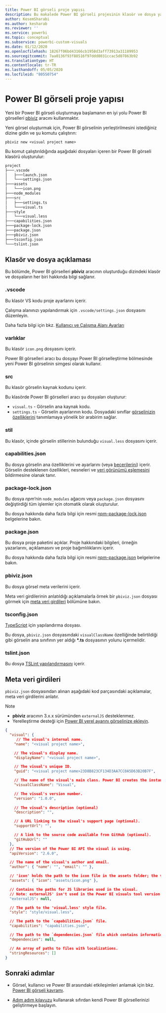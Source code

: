 ```yaml
---
title: Power BI görseli proje yapısı
description: Bu makalede Power BI görseli projesinin klasör ve dosya yapısı açıklanır
author: KesemSharabi
ms.author: kesharab
ms.reviewer: ''
ms.service: powerbi
ms.topic: conceptual
ms.subservice: powerbi-custom-visuals
ms.date: 01/12/2020
ms.openlocfilehash: 18267f06bd43166cb1958d3aff73913a31189953
ms.sourcegitcommit: 7aa0136f93f88516f97ddd8031ccac5d07863b92
ms.translationtype: HT
ms.contentlocale: tr-TR
ms.lasthandoff: 05/05/2020
ms.locfileid: "80550754"
---
```

# <a name="power-bi-visual-project-structure"></a>Power BI görseli proje yapısı

Yeni bir Power BI görseli oluşturmaya başlamanın en iyi yolu Power BI görselleri [pbiviz](https://www.npmjs.com/package/powerbi-visuals-tools) aracını kullanmaktır.

Yeni görsel oluşturmak için, Power BI görselinin yerleştirilmesini istediğiniz dizine gidin ve şu komutu çalıştırın:

`pbiviz new <visual project name>`

Bu komut çalıştırıldığında aşağıdaki dosyaları içeren bir Power BI görseli klasörü oluşturulur:

```markdown
project
├───.vscode
│   ├───launch.json
│   └───settings.json
├───assets
│   └───icon.png
├───node_modules
├───src
│   ├───settings.ts
│   └───visual.ts
├───style
│   └───visual.less
├───capabilities.json
├───package-lock.json
├───package.json
├───pbiviz.json
├───tsconfig.json
└───tslint.json
```

## <a name="folder-and-file-description"></a>Klasör ve dosya açıklaması

Bu bölümde, Power BI görselleri **pbiviz** aracının oluşturduğu dizindeki klasör ve dosyaların her biri hakkında bilgi sağlanır.  

### <a name="vscode"></a>.vscode

Bu klasör VS kodu proje ayarlarını içerir.

Çalışma alanınızı yapılandırmak için `.vscode/settings.json` dosyasını düzenleyin.

Daha fazla bilgi için bkz. [Kullanıcı ve Çalışma Alanı Ayarları](https://code.visualstudio.com/docs/getstarted/settings)

### <a name="assets"></a>varlıklar

Bu klasör `icon.png` dosyasını içerir.

Power BI görselleri aracı bu dosyayı Power BI görselleştirme bölmesinde yeni Power BI görselinin simgesi olarak kullanır.

### <a name="src"></a>src

Bu klasör görselin kaynak kodunu içerir.

Bu klasörde Power BI görselleri aracı şu dosyaları oluşturur:
* `visual.ts` - Görselin ana kaynak kodu.
* `settings.ts` - Görselin ayarlarının kodu. Dosyadaki sınıflar [görselinizin özelliklerini](./objects-properties.md#properties) tanımlamaya yönelik bir arabirim sağlar.

### <a name="style"></a>stil

Bu klasör, içinde görselin stillerinin bulunduğu `visual.less` dosyasını içerir.

### <a name="capabilitiesjson"></a>capabilities.json

Bu dosya görselin ana özelliklerini ve ayarlarını (veya [becerilerini](./capabilities.md)) içerir. Görselin desteklenen özellikleri, nesneleri ve [veri görünümü eşlemesini](./dataview-mappings.md) bildirmesine olanak tanır.

### <a name="package-lockjson"></a>package-lock.json

Bu dosya *npm*’nin `node_modules` ağacını veya `package.json` dosyasını değiştirdiği tüm işlemler için otomatik olarak oluşturulur.

Bu dosya hakkında daha fazla bilgi için resmi [npm-package-lock.json](https://docs.npmjs.com/files/package-lock.json) belgelerine bakın.

### <a name="packagejson"></a>package.json

Bu dosya proje paketini açıklar. Proje hakkındaki bilgileri, örneğin yazarlarını, açıklamasını ve proje bağımlılıklarını içerir.

Bu dosya hakkında daha fazla bilgi için resmi [npm-package.json](https://docs.npmjs.com/files/package.json.html) belgelerine bakın.

### <a name="pbivizjson"></a>pbiviz.json

Bu dosya görsel meta verilerini içerir.

Meta veri girdilerinin anlatıldığı açıklamalarla örnek bir `pbiviz.json` dosyası görmek için [meta veri girdileri](#metadata-entries) bölümüne bakın.

### <a name="tsconfigjson"></a>tsconfig.json

[TypeScript](https://www.typescriptlang.org/docs/handbook/tsconfig-json.html) için yapılandırma dosyası.

Bu dosya, `pbiviz.json` dosyasındaki `visualClassName` özelliğinde belirtildiği gibi görselin ana sınıfının yer aldığı **\*.ts** dosyasının yolunu içermelidir.

### <a name="tslintjson"></a>tslint.json

Bu dosya [TSLint yapılandırmasını](https://palantir.github.io/tslint/usage/configuration/) içerir.

## <a name="metadata-entries"></a>Meta veri girdileri

`pbiviz.json` dosyasından alınan aşağıdaki kod parçasındaki açıklamalar, meta veri girdilerini anlatır.

> [!NOTE]
> * **pbiviz** aracının 3.x.x sürümünden `externalJS` desteklenmez.
> * Yerelleştirme desteği için [Power BI yerel ayarını görselinize ekleyin](./localization.md).

```json
{
  "visual": {
     // The visual's internal name.
    "name": "<visual project name>",

    // The visual's display name.
    "displayName": "<visual project name>",

    // The visual's unique ID.
    "guid": "<visual project name>23D8B823CF134D3AA7CC0A5D63B20B7F",

    // The name of the visual's main class. Power BI creates the instance of this class to start using the visual in a Power BI report.
    "visualClassName": "Visual",

    // The visual's version number.
    "version": "1.0.0",
    
    // The visual's description (optional)
    "description": "",

    // A URL linking to the visual's support page (optional).
    "supportUrl": "",

    // A link to the source code available from GitHub (optional).
    "gitHubUrl": ""
  },
  // The version of the Power BI API the visual is using.
  "apiVersion": "2.6.0",

  // The name of the visual's author and email.
  "author": { "name": "", "email": "" },

  // 'icon' holds the path to the icon file in the assets folder; the visual's display icon.
  "assets": { "icon": "assets/icon.png" },

  // Contains the paths for JS libraries used in the visual.
  // Note: externalJS' isn't used in the Power BI visuals tool version 3.x.x or higher.
  "externalJS": null,

  // The path to the 'visual.less' style file.
  "style": "style/visual.less",

  // The path to the `capabilities.json` file.
  "capabilities": "capabilities.json",

  // The path to the `dependencies.json` file which contains information about R packages used in R based visuals.
  "dependencies": null,

  // An array of paths to files with localizations.
  "stringResources": []
}
```

## <a name="next-steps"></a>Sonraki adımlar

* Görsel, kullanıcı ve Power BI arasındaki etkileşimleri anlamak için bkz. [Power BI görseli kavramı](./power-bi-visuals-concept.md).

* [Adım adım kılavuzu](./custom-visual-develop-tutorial.md) kullanarak sıfırdan kendi Power BI görsellerinizi geliştirmeye başlayın.
